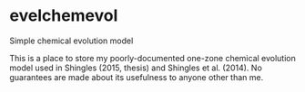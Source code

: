# evelchemevol
Simple chemical evolution model

This is a place to store my poorly-documented one-zone chemical evolution model used in Shingles (2015, thesis) and Shingles et al. (2014).
No guarantees are made about its usefulness to anyone other than me.
